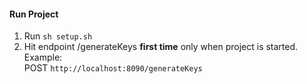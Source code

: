 #### Run Project

1. Run `sh setup.sh` <br/>
2. Hit endpoint /generateKeys **first time** only when project is started.<br/>
Example: <br/>
POST ``http://localhost:8090/generateKeys``
